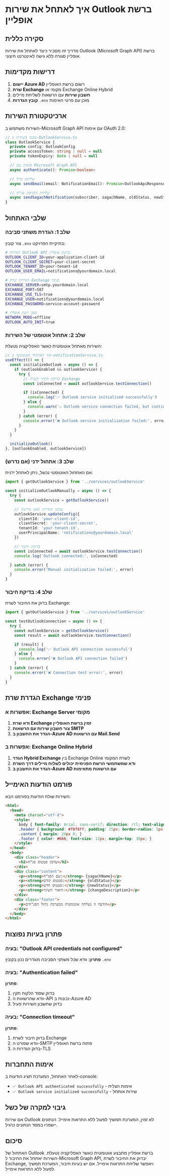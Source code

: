 # איך לאתחל את שירות Outlook ברשת אופליין

## סקירה כללית

מדריך זה מסביר כיצד לאתחל את שירות Outlook (Microsoft Graph API) ברשת אופליין סגורה ללא גישה לאינטרנט חיצוני.

## דרישות מקדימות

1. **יישום Azure AD** רשום ברשת האופליין
2. **שרת Exchange** מקומי או Exchange Online Hybrid
3. **חשבון שירות** עם הרשאות לשליחת מיילים
4. **קובץ הגדרות** `.env` מוכן עם פרטי האימות

## ארכיטקטורת השירות

השירות משתמש ב-Microsoft Graph API עם אימות OAuth 2.0:

```typescript
// מבנה השירות ב-OutlookService.ts
class OutlookService {
  private config: OutlookConfig
  private accessToken: string | null = null
  private tokenExpiry: Date | null = null

  // אימות עם Microsoft Graph API
  async authenticate(): Promise<boolean>

  // שליחת מייל
  async sendEmail(email: NotificationEmail): Promise<OutlookApiResponse>

  // שליחת התראת סג"ח
  async sendSagachNotification(subscriber, sagachName, oldStatus, newStatus, changeDescription)
}
```

## שלבי האתחול

### שלב 1: הגדרת משתני סביבה

צור קובץ `.env` בתיקיית הפרויקט:

```bash
# הגדרות Outlook API ברשת אופליין
OUTLOOK_CLIENT_ID=your-application-client-id
OUTLOOK_CLIENT_SECRET=your-client-secret
OUTLOOK_TENANT_ID=your-tenant-id
OUTLOOK_USER_EMAIL=notifications@yourdomain.local

# הגדרות שרת Exchange פנימי
EXCHANGE_SERVER=smtp.yourdomain.local
EXCHANGE_PORT=587
EXCHANGE_USE_TLS=true
EXCHANGE_USER=notifications@yourdomain.local
EXCHANGE_PASSWORD=service-account-password

# מצב רשת אופליין
NETWORK_MODE=offline
OUTLOOK_AUTO_INIT=true
```

### שלב 2: אתחול אוטומטי של השירות

השירות מאתחל אוטומטית כאשר האפליקציה נטעלת:

```typescript
// קוד האתחול האוטומטי ב-notificationService.ts
useEffect(() => {
  const initializeOutlook = async () => {
    if (outlookEnabled && outlookService) {
      try {
        // בדיקת חיבור לשרת Exchange
        const isConnected = await outlookService.testConnection()

        if (isConnected) {
          console.log('✅ Outlook service initialized successfully')
        } else {
          console.warn('⚠️ Outlook service connection failed, but continuing...')
        }
      } catch (error) {
        console.error('❌ Outlook service initialization failed:', error)
      }
    }
  }

  initializeOutlook()
}, [outlookEnabled, outlookService])
```

### שלב 3: אתחול ידני (אם נדרש)

אם האתחול האוטומטי נכשל, ניתן לאתחל ידנית:

```typescript
import { getOutlookService } from '../services/outlookService'

const initializeOutlookManually = async () => {
  try {
    const outlookService = getOutlookService()

    // עדכון הגדרות (אם נדרש)
    outlookService.updateConfig({
      clientId: 'your-client-id',
      clientSecret: 'your-client-secret',
      tenantId: 'your-tenant-id',
      userPrincipalName: 'notifications@yourdomain.local'
    })

    // בדיקת חיבור
    const isConnected = await outlookService.testConnection()
    console.log('Outlook connected:', isConnected)

  } catch (error) {
    console.error('Manual initialization failed:', error)
  }
}
```

### שלב 4: בדיקת חיבור

בדוק את החיבור לשרת Exchange:

```typescript
import { getOutlookService } from '../services/outlookService'

const testOutlookConnection = async () => {
  try {
    const outlookService = getOutlookService()
    const result = await outlookService.testConnection()

    if (result) {
      console.log('✅ Outlook API connection successful')
    } else {
      console.error('❌ Outlook API connection failed')
    }
  } catch (error) {
    console.error('❌ Connection test error:', error)
  }
}
```

## הגדרת שרת Exchange פנימי

### אפשרות א: Exchange Server מקומי

1. **ודא שרת Exchange זמין ברשת האופליין**
2. **צור חשבון שירות עם הרשאות SMTP**
3. **הגדר את החשבון ב-Azure AD עם הרשאות Mail.Send**

### אפשרות ב: Exchange Online Hybrid

1. **הגדר Hybrid Exchange** בין Exchange Online לשרת המקומי
2. **ודא שמשתמשי הרשת הפנימית יכולים לשלוח מיילים דרך השרת**
3. **הגדר את החשבון ב-Azure AD עם הרשאות מתאימות**

## פורמט הודעות האימייל

השירות שולח הודעות בפורמט הבא:

```html
<html>
  <head>
    <meta charset="utf-8">
    <style>
      body { font-family: Arial, sans-serif; direction: rtl; text-align: right; }
      .header { background: #f0f8ff; padding: 15px; border-radius: 5px; }
      .content { margin: 20px 0; }
      .footer { color: #666; font-size: 12px; margin-top: 30px; }
    </style>
  </head>
  <body>
    <div class="header">
      <h2>עדכון סטטוס סג"ח</h2>
    </div>
    <div class="content">
      <p><strong>שם הסג"ח:</strong> {sagachName}</p>
      <p><strong>סטטוס קודם:</strong> {oldStatus}</p>
      <p><strong>סטטוס חדש:</strong> {newStatus}</p>
      <p><strong>תיאור השינוי:</strong> {changeDescription}</p>
    </div>
    <div class="footer">
      <p>הודעה זו נשלחה אוטומטית ממערכת ניהול הסג"חים</p>
    </div>
  </body>
</html>
```

## פתרון בעיות נפוצות

### בעיה: "Outlook API credentials not configured"
**פתרון**: וודא שכל משתני הסביבה מוגדרים נכון בקובץ `.env`

### בעיה: "Authentication failed"
**פתרון**:
1. בדוק שסוד הלקוח תקין
2. וודא שהרשאות ה-API נכונות ב-Azure AD
3. בדוק שחשבון השירות פעיל

### בעיה: "Connection timeout"
**פתרון**:
1. בדוק חיבור לשרת Exchange
2. וודא שפורט ה-SMTP פתוח ברשת האופליין
3. בדוק הגדרות ה-TLS

## אימות התחברות

לאחר האתחול, המערכת תציג הודעות ב-console:
- `✅ Outlook API authenticated successfully` - אימות הצליח
- `✅ Outlook service initialized successfully` - שירות אותחל

## גיבוי למקרה של כשל

אם שירות Outlook לא זמין, המערכת תמשיך לפעול ללא התראות אימייל. הנתונים יישמרו במסד הנתונים כרגיל.

## סיכום

האתחול של Outlook ברשת אופליין מתבצע אוטומטית כאשר האפליקציה נטעלת. השירות יאתחל את החיבור ל-Microsoft Graph API, יבדוק את החיבור לשרת Exchange, ויאפשר שליחת התראות אימייל. אם יש בעיות חיבור, המערכת תמשיך לפעול ללא התראות אימייל.

